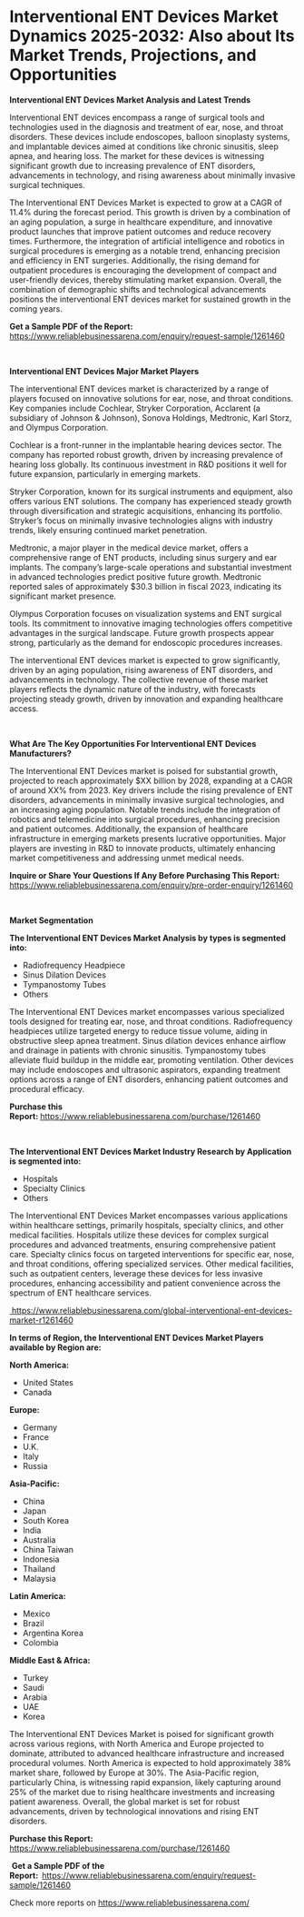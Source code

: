 <p><h1>Interventional ENT Devices Market Dynamics 2025-2032: Also about Its Market Trends, Projections, and Opportunities</h1></p><p><strong>Interventional ENT Devices Market Analysis and Latest Trends</strong></p>
<p><p>Interventional ENT devices encompass a range of surgical tools and technologies used in the diagnosis and treatment of ear, nose, and throat disorders. These devices include endoscopes, balloon sinoplasty systems, and implantable devices aimed at conditions like chronic sinusitis, sleep apnea, and hearing loss. The market for these devices is witnessing significant growth due to increasing prevalence of ENT disorders, advancements in technology, and rising awareness about minimally invasive surgical techniques.</p><p>The Interventional ENT Devices Market is expected to grow at a CAGR of 11.4% during the forecast period. This growth is driven by a combination of an aging population, a surge in healthcare expenditure, and innovative product launches that improve patient outcomes and reduce recovery times. Furthermore, the integration of artificial intelligence and robotics in surgical procedures is emerging as a notable trend, enhancing precision and efficiency in ENT surgeries. Additionally, the rising demand for outpatient procedures is encouraging the development of compact and user-friendly devices, thereby stimulating market expansion. Overall, the combination of demographic shifts and technological advancements positions the interventional ENT devices market for sustained growth in the coming years.</p></p>
<p><strong>Get a Sample PDF of the Report:&nbsp;</strong> <a href="https://www.reliablebusinessarena.com/enquiry/request-sample/1261460?utm_campaign=3127&utm_medium=2&utm_source=Github&utm_content=ia&utm_term=04032025&utm_id=interventional-ent-devices">https://www.reliablebusinessarena.com/enquiry/request-sample/1261460</a></p>
<p>&nbsp;</p>
<p><strong>Interventional ENT Devices Major Market Players</strong></p>
<p><p>The interventional ENT devices market is characterized by a range of players focused on innovative solutions for ear, nose, and throat conditions. Key companies include Cochlear, Stryker Corporation, Acclarent (a subsidiary of Johnson & Johnson), Sonova Holdings, Medtronic, Karl Storz, and Olympus Corporation.</p><p>Cochlear is a front-runner in the implantable hearing devices sector. The company has reported robust growth, driven by increasing prevalence of hearing loss globally. Its continuous investment in R&D positions it well for future expansion, particularly in emerging markets.</p><p>Stryker Corporation, known for its surgical instruments and equipment, also offers various ENT solutions. The company has experienced steady growth through diversification and strategic acquisitions, enhancing its portfolio. Stryker’s focus on minimally invasive technologies aligns with industry trends, likely ensuring continued market penetration.</p><p>Medtronic, a major player in the medical device market, offers a comprehensive range of ENT products, including sinus surgery and ear implants. The company’s large-scale operations and substantial investment in advanced technologies predict positive future growth. Medtronic reported sales of approximately $30.3 billion in fiscal 2023, indicating its significant market presence.</p><p>Olympus Corporation focuses on visualization systems and ENT surgical tools. Its commitment to innovative imaging technologies offers competitive advantages in the surgical landscape. Future growth prospects appear strong, particularly as the demand for endoscopic procedures increases.</p><p>The interventional ENT devices market is expected to grow significantly, driven by an aging population, rising awareness of ENT disorders, and advancements in technology. The collective revenue of these market players reflects the dynamic nature of the industry, with forecasts projecting steady growth, driven by innovation and expanding healthcare access.</p></p>
<p>&nbsp;</p>
<p><strong>What Are The Key Opportunities For Interventional ENT Devices Manufacturers?</strong></p>
<p><p>The Interventional ENT Devices market is poised for substantial growth, projected to reach approximately $XX billion by 2028, expanding at a CAGR of around XX% from 2023. Key drivers include the rising prevalence of ENT disorders, advancements in minimally invasive surgical technologies, and an increasing aging population. Notable trends include the integration of robotics and telemedicine into surgical procedures, enhancing precision and patient outcomes. Additionally, the expansion of healthcare infrastructure in emerging markets presents lucrative opportunities. Major players are investing in R&D to innovate products, ultimately enhancing market competitiveness and addressing unmet medical needs.</p></p>
<p><strong>Inquire or Share Your Questions If Any Before Purchasing This Report:</strong> <a href="https://www.reliablebusinessarena.com/enquiry/pre-order-enquiry/1261460?utm_campaign=3127&utm_medium=2&utm_source=Github&utm_content=ia&utm_term=04032025&utm_id=interventional-ent-devices">https://www.reliablebusinessarena.com/enquiry/pre-order-enquiry/1261460</a></p>
<p>&nbsp;</p>
<p><strong>Market Segmentation</strong></p>
<p><strong>The Interventional ENT Devices Market Analysis by types is segmented into:</strong></p>
<p><ul><li>Radiofrequency Headpiece</li><li>Sinus Dilation Devices</li><li>Tympanostomy Tubes</li><li>Others</li></ul></p>
<p><p>The Interventional ENT Devices market encompasses various specialized tools designed for treating ear, nose, and throat conditions. Radiofrequency headpieces utilize targeted energy to reduce tissue volume, aiding in obstructive sleep apnea treatment. Sinus dilation devices enhance airflow and drainage in patients with chronic sinusitis. Tympanostomy tubes alleviate fluid buildup in the middle ear, promoting ventilation. Other devices may include endoscopes and ultrasonic aspirators, expanding treatment options across a range of ENT disorders, enhancing patient outcomes and procedural efficacy.</p></p>
<p><strong>Purchase this Report:&nbsp;</strong><a href="https://www.reliablebusinessarena.com/purchase/1261460?utm_campaign=3127&utm_medium=2&utm_source=Github&utm_content=ia&utm_term=04032025&utm_id=interventional-ent-devices">https://www.reliablebusinessarena.com/purchase/1261460</a></p>
<p>&nbsp;</p>
<p><strong>The Interventional ENT Devices Market Industry Research by Application is segmented into:</strong></p>
<p><ul><li>Hospitals</li><li>Specialty Clinics</li><li>Others</li></ul></p>
<p><p>The Interventional ENT Devices Market encompasses various applications within healthcare settings, primarily hospitals, specialty clinics, and other medical facilities. Hospitals utilize these devices for complex surgical procedures and advanced treatments, ensuring comprehensive patient care. Specialty clinics focus on targeted interventions for specific ear, nose, and throat conditions, offering specialized services. Other medical facilities, such as outpatient centers, leverage these devices for less invasive procedures, enhancing accessibility and patient convenience across the spectrum of ENT healthcare services.</p></p>
<p><a href="https://www.reliablebusinessarena.com/global-interventional-ent-devices-market-r1261460?utm_campaign=3127&utm_medium=2&utm_source=Github&utm_content=ia&utm_term=04032025&utm_id=interventional-ent-devices">&nbsp;https://www.reliablebusinessarena.com/global-interventional-ent-devices-market-r1261460</a></p>
<p><strong>In terms of Region, the Interventional ENT Devices Market Players available by Region are:</strong></p>
<p>
    <p> <strong> North America: </strong>
        <ul>
            <li>United States</li>
            <li>Canada</li>
        </ul>
        </p> 
    <p> <strong> Europe: </strong>
        <ul>
            <li>Germany</li>
            <li>France</li>
            <li>U.K.</li>
            <li>Italy</li>
            <li>Russia</li>
        </ul>
        </p> 
    <p> <strong> Asia-Pacific: </strong>
        <ul>
            <li>China</li>
            <li>Japan</li>
            <li>South Korea</li>
            <li>India</li>
            <li>Australia</li>
            <li>China Taiwan</li>
            <li>Indonesia</li>
            <li>Thailand</li>
            <li>Malaysia</li>
        </ul>
        </p> 
    <p> <strong> Latin America: </strong>
        <ul>
            <li>Mexico</li>
            <li>Brazil</li>
            <li>Argentina Korea</li>
            <li>Colombia</li>
        </ul>
        </p> 
    <p> <strong> Middle East & Africa: </strong>
        <ul>
            <li>Turkey</li>
            <li>Saudi</li>
            <li>Arabia</li>
            <li>UAE</li>
            <li>Korea</li>
        </ul>
    </p>
    </p>
<p><p>The Interventional ENT Devices Market is poised for significant growth across various regions, with North America and Europe projected to dominate, attributed to advanced healthcare infrastructure and increased procedural volumes. North America is expected to hold approximately 38% market share, followed by Europe at 30%. The Asia-Pacific region, particularly China, is witnessing rapid expansion, likely capturing around 25% of the market due to rising healthcare investments and increasing patient awareness. Overall, the global market is set for robust advancements, driven by technological innovations and rising ENT disorders.</p></p>
<p><strong>Purchase this Report: </strong><a href="https://www.reliablebusinessarena.com/purchase/1261460?utm_campaign=3127&utm_medium=2&utm_source=Github&utm_content=ia&utm_term=04032025&utm_id=interventional-ent-devices">https://www.reliablebusinessarena.com/purchase/1261460</a></p>
<p>&nbsp;<strong>Get a Sample PDF of the Report:&nbsp;&nbsp;</strong><a href="https://www.reliablebusinessarena.com/enquiry/request-sample/1261460?utm_campaign=3127&utm_medium=2&utm_source=Github&utm_content=ia&utm_term=04032025&utm_id=interventional-ent-devices">https://www.reliablebusinessarena.com/enquiry/request-sample/1261460</a></p>
<p><strong></strong></p>
<p>Check more reports on <a href="https://www.reliablebusinessarena.com/?utm_campaign=3127&utm_medium=2&utm_source=Github&utm_content=ia&utm_term=04032025&utm_id=interventional-ent-devices">https://www.reliablebusinessarena.com/</a></p>